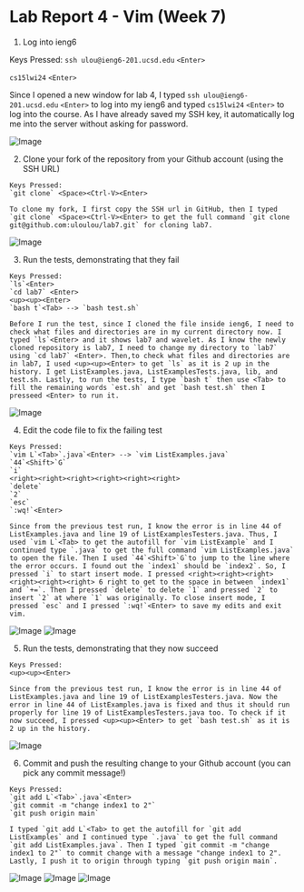 # Lab Report 4 - Vim (Week 7)

1. Log into ieng6

Keys Pressed: 
`ssh ulou@ieng6-201.ucsd.edu` `<Enter>`

`cs15lwi24` `<Enter>`

Since I opened a new window for lab 4, I typed `ssh ulou@ieng6-201.ucsd.edu` `<Enter>` to log into my ieng6 and typed `cs15lwi24` `<Enter>` to log into the course. As I have already saved my SSH key, it automatically log me into the server without asking for password.


![Image](Image/ieng6.png)

2. Clone your fork of the repository from your Github account (using the SSH URL)

```
Keys Pressed: 
`git clone` <Space><Ctrl-V><Enter>

To clone my fork, I first copy the SSH url in GitHub, then I typed `git clone` <Space><Ctrl-V><Enter> to get the full command `git clone git@github.com:uloulou/lab7.git` for cloning lab7.
```

![Image](Image/clone.png)

3. Run the tests, demonstrating that they fail

```
Keys Pressed:
`ls`<Enter>
`cd lab7` <Enter>
<up><up><Enter>
`bash t`<Tab> --> `bash test.sh`

Before I run the test, since I cloned the file inside ieng6, I need to check what files and directories are in my current directory now. I typed `ls`<Enter> and it shows lab7 and wavelet. As I know the newly cloned repository is lab7, I need to change my directory to `lab7` using `cd lab7` <Enter>. Then,to check what files and directories are in lab7, I used <up><up><Enter> to get `ls` as it is 2 up in the history. I get ListExamples.java, ListExamplesTests.java, lib, and test.sh. Lastly, to run the tests, I type `bash t` then use <Tab> to fill the remaining words `est.sh` and get `bash test.sh` then I presseed <Enter> to run it.
```

![Image](Image/fail.png)

4. Edit the code file to fix the failing test

```
Keys Pressed:
`vim L`<Tab>`.java`<Enter> --> `vim ListExamples.java`
`44`<Shift>`G`
`i`
<right><right><right><right><right><right>
`delete`
`2`
`esc`
`:wq!`<Enter>

Since from the previous test run, I know the error is in line 44 of ListExamples.java and line 19 of ListExamplesTesters.java. Thus, I used `vim L`<Tab> to get the autofill for `vim ListExample` and I continued type `.java` to get the full command `vim ListExamples.java` to open the file. Then I used `44`<Shift>`G`to jump to the line where the error occurs. I found out the `index1` should be `index2`. So, I pressed `i` to start insert mode. I pressed <right><right><right><right><right><right> 6 right to get to the space in between `index1` and `+=`. Then I pressed `delete` to delete `1` and pressed `2` to insert `2` at where `1` was originally. To close insert mode, I pressed `esc` and I pressed `:wq!`<Enter> to save my edits and exit vim.
```

![Image](Image/vim.png)
![Image](Image/index.png)

5. Run the tests, demonstrating that they now succeed

```
Keys Pressed:
<up><up><Enter>

Since from the previous test run, I know the error is in line 44 of ListExamples.java and line 19 of ListExamplesTesters.java. Now the error in line 44 of ListExamples.java is fixed and thus it should run properly for line 19 of ListExamplesTesters.java too. To check if it now succeed, I pressed <up><up><Enter> to get `bash test.sh` as it is 2 up in the history.
```

![Image](Image/done.png)

6. Commit and push the resulting change to your Github account (you can pick any commit message!)

```
Keys Pressed:
`git add L`<Tab>`.java`<Enter>
`git commit -m "change index1 to 2"`
`git push origin main`

I typed `git add L`<Tab> to get the autofill for `git add ListExamples` and I continued type `.java` to get the full command `git add ListExamples.java`. Then I typed `git commit -m "change index1 to 2"` to commit change with a message "change index1 to 2". Lastly, I push it to origin through typing `git push origin main`.
```

![Image](Image/push.png)
![Image](Image/push2.png)
![Image](Image/push3.png)

